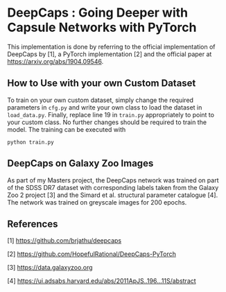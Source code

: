 ﻿# DeepCaps : Going Deeper with Capsule Networks with PyTorch

This implementation is done by referring to the official implementation of DeepCaps by [1], a PyTorch implementation [2] and the official paper at https://arxiv.org/abs/1904.09546. 

## How to Use with your own Custom Dataset
To train on your own custom dataset, simply change the required parameters in `cfg.py` and write your own class to load the dataset in `load_data.py`. Finally, replace line 19 in `train.py` appropriately to point to your custom class. No further changes should be required to train the model. The training can be executed with 
```
python train.py
```

## DeepCaps on Galaxy Zoo Images
As part of my Masters project, the DeepCaps network was trained on part of the SDSS DR7 dataset with corresponding labels taken from the Galaxy Zoo 2 project [3] and the Simard et al. structural parameter catalogue [4]. The network was trained on greyscale images for 200 epochs. 

<!-- The accuracy achieved at every epoch is plotted below: -->


<!-- <img src="readme_images/loss_graph.png" width="800" />  <img src="readme_images/accuracy_graph.png" width="800"/>  -->


<!-- ## Conclusion 
It is evident that the model's accuracy is . The output of the reconstruction network was also improving over the epochs. Perhaps with more adjustments on the learning rate and longer training time, this implementation can achieve a higher accuracy. -->



## References

[1] https://github.com/brjathu/deepcaps

[2] https://github.com/HopefulRational/DeepCaps-PyTorch

[3] https://data.galaxyzoo.org

[4] https://ui.adsabs.harvard.edu/abs/2011ApJS..196...11S/abstract